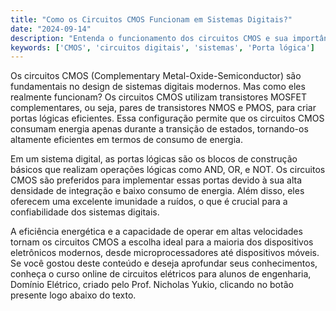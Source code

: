 ```yaml
---
title: "Como os Circuitos CMOS Funcionam em Sistemas Digitais?"
date: "2024-09-14"
description: "Entenda o funcionamento dos circuitos CMOS e sua importância em sistemas digitais."
keywords: ['CMOS', 'circuitos digitais', 'sistemas', 'Porta lógica']
---
```


Os circuitos CMOS (Complementary Metal-Oxide-Semiconductor) são fundamentais no design de sistemas digitais modernos. Mas como eles realmente funcionam? Os circuitos CMOS utilizam transistores MOSFET complementares, ou seja, pares de transistores NMOS e PMOS, para criar portas lógicas eficientes. Essa configuração permite que os circuitos CMOS consumam energia apenas durante a transição de estados, tornando-os altamente eficientes em termos de consumo de energia.

Em um sistema digital, as portas lógicas são os blocos de construção básicos que realizam operações lógicas como AND, OR, e NOT. Os circuitos CMOS são preferidos para implementar essas portas devido à sua alta densidade de integração e baixo consumo de energia. Além disso, eles oferecem uma excelente imunidade a ruídos, o que é crucial para a confiabilidade dos sistemas digitais.

A eficiência energética e a capacidade de operar em altas velocidades tornam os circuitos CMOS a escolha ideal para a maioria dos dispositivos eletrônicos modernos, desde microprocessadores até dispositivos móveis. Se você gostou deste conteúdo e deseja aprofundar seus conhecimentos, conheça o curso online de circuitos elétricos para alunos de engenharia, Domínio Elétrico, criado pelo Prof. Nicholas Yukio, clicando no botão presente logo abaixo do texto.